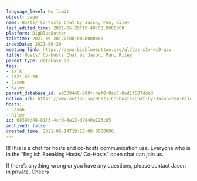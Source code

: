 ```yaml
---
language_level: No limit
object: page
name: Hosts/ Co-hosts Chat by Jason, Pan, Riley
last_edited_time: 2021-06-20T19:48:00.0000000
platform: BigBlueBotton
talktime: 2021-06-20T20:00:00.0000000
indexDate: 2021-06-20
meeting_link: https://demo.bigbluebutton.org/gl/jas-s1x-wi9-qzv
title: Hosts/ Co-hosts Chat by Jason, Pan, Riley
parent_type: database_id
tags:
- Talk
- 2021-06-20
- Jason
- Riley
parent_database_id: e9339446-880f-4ef0-8ad7-8ad1f507dded
notion_url: https://www.notion.so/Hosts-Co-hosts-Chat-by-Jason-Pan-Riley-68390d4881f34cf08e12d7840a123c85
hosts:
- Jason
- Riley
id: 68390d48-81f3-4cf0-8e12-d7840a123c85
archived: false
created_time: 2021-06-14T19:10:00.0000000
---
```


!!!This is a chat for hosts and co-hosts communication use. Everyone who is in the “English Speaking Hosts/ Co-Hosts” open chat can join us.

If there’s anything wrong or you have any questions, please contact Jason in private. Cheers

